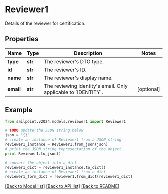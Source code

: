 # Reviewer1

Details of the reviewer for certification.

## Properties

Name | Type | Description | Notes
------------ | ------------- | ------------- | -------------
**type** | **str** | The reviewer&#39;s DTO type. | 
**id** | **str** | The reviewer&#39;s ID. | 
**name** | **str** | The reviewer&#39;s display name. | 
**email** | **str** | The reviewing identity&#39;s email. Only applicable to &#x60;IDENTITY&#x60;. | [optional] 

## Example

```python
from sailpoint.v2024.models.reviewer1 import Reviewer1

# TODO update the JSON string below
json = "{}"
# create an instance of Reviewer1 from a JSON string
reviewer1_instance = Reviewer1.from_json(json)
# print the JSON string representation of the object
print Reviewer1.to_json()

# convert the object into a dict
reviewer1_dict = reviewer1_instance.to_dict()
# create an instance of Reviewer1 from a dict
reviewer1_form_dict = reviewer1.from_dict(reviewer1_dict)
```
[[Back to Model list]](../README.md#documentation-for-models) [[Back to API list]](../README.md#documentation-for-api-endpoints) [[Back to README]](../README.md)


